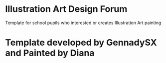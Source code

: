# Illustration Art Design Forum
Template for school pupils who interested or creates Illustration Art painting

# Template developed by GennadySX and Painted by Diana


